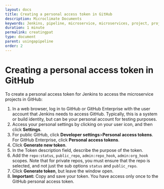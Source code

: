 ```yaml
---
layout: docs
title: Creating a personal access token in GitHub
description: Microclimate Documents
keywords: Jenkins, pipeline, microservice, microservices, project, projects, tokens, creating personal access token
duration: 1 minute
permalink: creatingpat
type: document
parent: usingapipeline
order: 2
---
```


# Creating a personal access token in GitHub

To create a personal access token for Jenkins to access the microservice projects in GitHub:

1. In a web browser, log in to GitHub or GitHub Enterprise with the user account that Jenkins needs to access GitHub. Typically, this is a system or build identity, but can be your personal account for testing purposes.
2. Access your personal settings by clicking on your user icon, and then click **Settings**.
3. For public GitHub, click **Developer settings**>**Personal access tokens**. For GitHub Enterprise, click **Personal access tokens**.
4. Click **Generate new token**.
5. In the Token description field, describe the purpose of the token.
6. Add the `repo:status`, `public_repo`, `admin:repo_hook`, `admin:org_hook` scopes. Note that for private repos, you must ensure that the repo is selected, and not just the sub options `status` and `public_repo`.
7. Click **Generate token**, but leave the window open.
8. **Important:** Copy and save your token. You have access only once to the GitHub personal access token.
